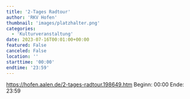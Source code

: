```yaml
---
title: '2-Tages Radtour'
author: 'RKV Hofen'
thumbnail: 'images/platzhalter.png'
categories:
  - 'Kulturveranstaltung'
date: 2023-07-16T00:01:00+00:00
featured: False
canceled: False
location: ''
starttime: '00:00'
endtime: '23:59'
---
```

https://hofen.aalen.de/2-tages-radtour.198649.htm
Beginn: 00:00
 Ende: 23:59